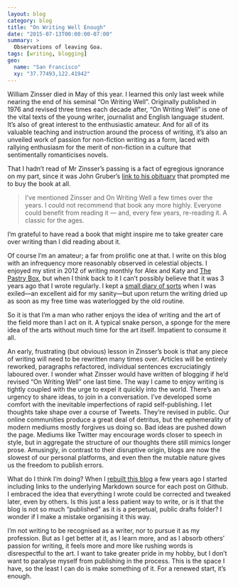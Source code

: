 ```yaml
---
layout: blog
category: blog
title: "On Writing Well Enough"
date: "2015-07-13T00:00:00-07:00"
summary: >
  Observations of leaving Goa.
tags: [writing, blogging]
geo:
  name: "San Francisco"
  xy: "37.77493,122.41942"
---
```


William Zinsser died in May of this year. I learned this only last week while nearing the end of his seminal “On Writing Well”. Originally published in 1976 and revised three times each decade after, “On Writing Well” is one of the vital texts of the young writer, journalist and English language student. It’s also of great interest to the enthusiastic amateur. And for all of its valuable teaching and instruction around the process of writing, it’s also an unveiled work of passion for non-fiction writing as a form, laced with rallying enthusiasm for the merit of non-fiction in a culture that sentimentally romanticises novels.

That I hadn’t read of Mr Zinsser’s passing is a fact of egregious ignorance on my part, since it was John Gruber’s [link to his obituary][1] that prompted me to buy the book at all.

> I’ve mentioned Zinsser and On Writing Well a few times over the years. I could not recommend that book any more highly. Everyone could benefit from reading it — and, every few years, re-reading it. A classic for the ages.

I’m grateful to have read a book that might inspire me to take greater care over writing than I did reading about it.

Of course I’m an amateur; a far from prolific one at that. I write on this blog with an infrequency more reasonably observed in celestial objects. I enjoyed my stint in 2012 of writing monthly for Alex and Katy and [The Pastry Box][2], but when I think back to it I can’t possibly believe that it was 3 years ago that  I wrote regularly. I kept a [small diary of sorts][3] when I was exiled—an excellent aid for my sanity—but upon return the writing dried up as soon as my free time was waterlogged by the old routine.

So it is that I’m a man who rather enjoys the idea of writing and the art of the field more than I act on it. A typical snake person, a sponge for the mere idea of the arts without much time for the art itself. Impatient to consume it all.

An early, frustrating (but obvious) lesson in Zinsser’s book is that any piece of writing will need to be rewritten many times over. Articles will be entirely reworked, paragraphs refactored, individual sentences excruciatingly laboured over. I wonder what Zinsser would have written of blogging if he’d revised “On Writing Well” one last time. The way I came to enjoy writing is tightly coupled with the urge to expel it quickly into the world. There’s an urgency to share ideas, to join in a conversation. I’ve developed some comfort with the inevitable imperfections of rapid self-publishing. I let thoughts take shape over a course of Tweets. They’re revised in public. Our online communities produce a great deal of detritus, but the ephemerality of modern mediums mostly forgives us doing so. Bad ideas are pushed down the page. Mediums like Twitter may encourage words closer to speech in style, but in aggregate the structure of our thoughts there still mimics longer prose. Amusingly, in contrast to their disruptive origin, blogs are now the slowest of our personal platforms, and even then the mutable nature gives us the freedom to publish errors.

What do I think I’m doing? When I [rebuilt this blog][4] a few years ago I started including links to the underlying Markdown source for each post on Github. I embraced the idea that everything I wrote could be corrected and tweaked later, even by others. Is this just a less patient way to write, or is it that the blog is not so much “published” as it is a perpetual, public drafts folder? I wonder if I make a mistake organising it this way.

I’m not writing to be recognised as a writer, nor to pursue it as my profession. But as I get better at it, as I learn more, and as I absorb others’ passion for writing, it feels more and more like rushing words is disrespectful to the art. I want to take greater pride in my hobby, but I don’t want to paralyse myself from publishing in the process. This is the space I have, so the least I can do is make something of it. For a renewed start, it’s enough.

[1]: http://daringfireball.net/linked/2015/05/14/zinsser-rip
[2]: https://the-pastry-box-project.net/baker/ben-ward
[3]: https://benward.uk/2013
[4]: https://benward.uk/blog/unfinished-again